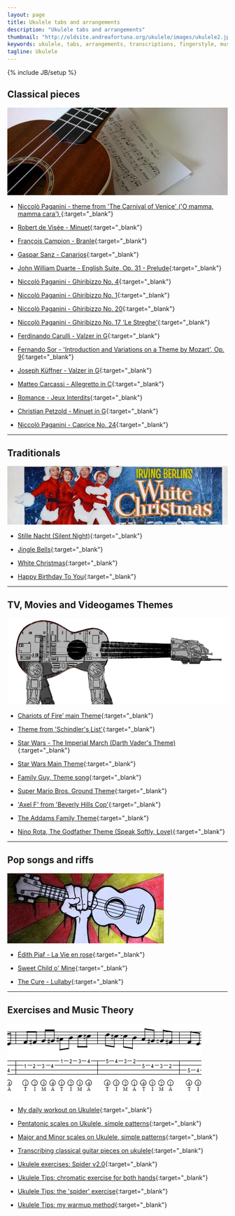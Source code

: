 ```yaml
---
layout: page
title: Ukulele tabs and arrangements
description: "Ukulele tabs and arrangements"
thumbnail: "http://oldsite.andreafortuna.org/ukulele/images/ukulele2.jpg"
keywords: ukulele, tabs, arrangements, transcriptions, fingerstyle, music
tagline: Ukulele
---
```

{% include JB/setup %}

 <script>location='https://andreafortuna.org/ukulele/'</script>

<a name="classicalpieces"></a>

Classical pieces
--

![Transcriptions](/ukulele/images/transcriptions.jpg)

- [Niccolò Paganini - theme from 'The Carnival of Venice' ('O mamma, mamma cara') ](http://oldsite.andreafortuna.org/ukulele/2016/01/25/niccolo-paganini-the-carnival-of-venice/){:target="_blank"}

- [Robert de Visée - Minuet](http://oldsite.andreafortuna.org/ukulele/2016/01/11/robert-de-visee-menuet/){:target="_blank"}

- [François Campion - Branle](http://oldsite.andreafortuna.org/ukulele/2016/01/05/francois-campion-branle/){:target="_blank"}

- [Gaspar Sanz - Canarios](http://oldsite.andreafortuna.org/ukulele/2015/12/02/gaspar-sanz-canarios/){:target="_blank"}

- [John William Duarte - English Suite, Op. 31 - Prelude](http://oldsite.andreafortuna.org/ukulele/2015/10/26/john-duarte-english-suite/){:target="_blank"}

- [Niccolò Paganini - Ghiribizzo No. 4](http://oldsite.andreafortuna.org/ukulele/2015/05/25/paganini-ghiribizzo-no-4/){:target="_blank"}

- [Niccolò Paganini - Ghiribizzo No. 1](http://oldsite.andreafortuna.org/ukulele/2015/05/28/paganini-ghiribizzo-no-1/){:target="_blank"}

- [Niccolò Paganini - Ghiribizzo No. 20](http://oldsite.andreafortuna.org/ukulele/2015/06/13/paganini-ghiribizzo-no-20/){:target="_blank"}

- [Niccolò Paganini - Ghiribizzo No. 17 'Le Streghe'](http://oldsite.andreafortuna.org/ukulele/2015/06/30/paganini-ghiribizzo-no-17-le-streghe/){:target="_blank"}

- [Ferdinando Carulli - Valzer in G](http://oldsite.andreafortuna.org/ukulele/2015/07/25/ferdinando_carulli_valzer_g/){:target="_blank"}

- [Fernando Sor - 'Introduction and Variations on a Theme by Mozart', Op. 9](http://oldsite.andreafortuna.org/ukulele/2015/08/01/fernando-sor-op9/){:target="_blank"}

- [Joseph Küffner - Valzer in G](http://oldsite.andreafortuna.org/ukulele/2015/08/06/joseph_kuffner_valzer_g/){:target="_blank"}

- [Matteo Carcassi - Allegretto in C](http://oldsite.andreafortuna.org/ukulele/2015/08/26/matteo_carcassi_andantino_in_c/){:target="_blank"}

- [Romance - Jeux Interdits](http://oldsite.andreafortuna.org/ukulele/2015/09/01/romance-jeux-interdits/){:target="_blank"}

- [Christian Petzold - Minuet in G](http://oldsite.andreafortuna.org/ukulele/2015/09/28/christian_petzold_minuet_in_g/){:target="_blank"}

- [Niccolò Paganini - Caprice No. 24](http://oldsite.andreafortuna.org/ukulele/2015/10/21/short-tunes-on-ukulele-caprice-no-24){:target="_blank"}




<hr> 

<a name="traditionals"></a>

Traditionals
--

![White Christmas](/ukulele/images/whitechristmascover.jpg)

- [Stille Nacht (Silent Night)](http://oldsite.andreafortuna.org/ukulele/2015/12/15/christmas-ukulele-silent-night-stille-nacht/){:target="_blank"}

- [Jingle Bells](http://oldsite.andreafortuna.org/ukulele/2015/12/24/christmas-ukulele-jingle-bells/){:target="_blank"}

- [White Christmas](http://oldsite.andreafortuna.org/ukulele/2015/12/26/christmas-ukulele-white-christmas/){:target="_blank"}

- [Happy Birthday To You](http://oldsite.andreafortuna.org/ukulele/2015/09/14/happy-birthday/){:target="_blank"}

<hr>

<a name="soundtracks"></a>

TV, Movies and Videogames Themes
--

![UkeAtAt](/ukulele/images/imperialmarch.jpg)

- [Chariots of Fire’ main Theme](http://oldsite.andreafortuna.org/ukulele/2016/02/15/vangelis-chariots-of-fire/){:target="_blank"}

- [Theme from 'Schindler's List'](http://oldsite.andreafortuna.org/ukulele/2016/02/08/schindlers-list-theme-on-ukulele/){:target="_blank"}

- [Star Wars - The Imperial March (Darth Vader's Theme)](http://oldsite.andreafortuna.org/ukulele/2015/12/12/imperial-march-on-ukulele/){:target="_blank"}

- [Star Wars Main Theme](http://oldsite.andreafortuna.org/ukulele/2015/12/16/star-wars-main-theme-on-ukulele/){:target="_blank"}

- [Family Guy, Theme song](http://oldsite.andreafortuna.org/ukulele/2015/05/21/familyguy-theme-song-ukulele-cover/){:target="_blank"}

- [Super Mario Bros. Ground Theme](http://oldsite.andreafortuna.org/ukulele/2015/05/13/supermariobros-ukulele-cover/){:target="_blank"}

- ['Axel F' from 'Beverly Hills Cop'](http://oldsite.andreafortuna.org/ukulele/2015/10/05/short-tunes-on-ukulele-axel-f/){:target="_blank"}

- [The Addams Family Theme](http://oldsite.andreafortuna.org/ukulele/2015/10/31/the-addams-family-theme/){:target="_blank"}

- [Nino Rota, The Godfather Theme (Speak Softly, Love)](http://oldsite.andreafortuna.org/ukulele/2015/11/17/the-godfather-love-theme-ukulele/){:target="_blank"}


<hr>

<a name="pop"></a>

Pop songs and riffs
--

![Riffs](/ukulele/images/riffs.jpg)

- [Édith Piaf - La Vie en rose](http://oldsite.andreafortuna.org/ukulele/2016/02/22/la-vie-en-rose-ukulele-transcription/){:target="_blank"}

- [Sweet Child o' Mine](http://oldsite.andreafortuna.org/ukulele/2015/06/11/riffs-on-ukulele-sweet-child-o-mine/){:target="_blank"}

- [The Cure - Lullaby](http://oldsite.andreafortuna.org/ukulele/2015/11/09/short-covers-on-ukulele-the-cure-lullaby/){:target="_blank"}


<hr>

<a name="tips"></a>

Exercises and Music Theory
--

![Tips](/ukulele/images/tima.png)

- [My daily workout on Ukulele](http://oldsite.andreafortuna.org/ukulele/2016/02/01/ukulele-my-daily-workout/){:target="_blank"}

- [Pentatonic scales on Ukulele, simple patterns](http://oldsite.andreafortuna.org/ukulele/2016/01/18/pentatonic-scales-patterns/){:target="_blank"}
 
- [Major and Minor scales on Ukulele, simple patterns](http://oldsite.andreafortuna.org/ukulele/2015/12/10/major-minor-scales-patterns/){:target="_blank"}
 
- [Transcribing classical guitar pieces on ukulele](/ukulele/2015/07/06/transcriptions-from-guitar/){:target="_blank"}

- [Ukulele exercises: Spider v2.0](/ukulele/2015/06/23/ukulele-spider-exercise-v2/){:target="_blank"}

- [Ukulele Tips: chromatic exercise for both hands](/ukulele/2015/06/06/ukulele-chromatic-exercises/){:target="_blank"}

- [Ukulele Tips: the 'spider' exercise](/ukulele/2015/05/19/ukulele-spider-pattern/){:target="_blank"}

- [Ukulele Tips: my warmup method](/ukulele/2015/05/09/ukulele-warmup-patterns/){:target="_blank"}
